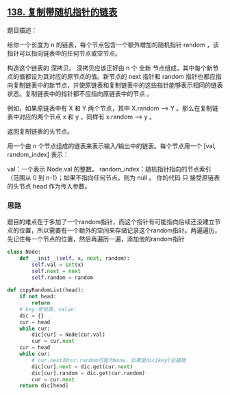 ## [138. 复制带随机指针的链表](https://leetcode-cn.com/problems/copy-list-with-random-pointer/)

题目描述：

给你一个长度为 n 的链表，每个节点包含一个额外增加的随机指针 random ，该指针可以指向链表中的任何节点或空节点。

构造这个链表的 深拷贝。 深拷贝应该正好由 n 个 全新 节点组成，其中每个新节点的值都设为其对应的原节点的值。新节点的 next 指针和 random 指针也都应指向复制链表中的新节点，并使原链表和复制链表中的这些指针能够表示相同的链表状态。复制链表中的指针都不应指向原链表中的节点 。

例如，如果原链表中有 X 和 Y 两个节点，其中 X.random --> Y 。那么在复制链表中对应的两个节点 x 和 y ，同样有 x.random --> y 。

返回复制链表的头节点。

用一个由 n 个节点组成的链表来表示输入/输出中的链表。每个节点用一个 [val, random_index] 表示：

val：一个表示 Node.val 的整数。
random_index：随机指针指向的节点索引（范围从 0 到 n-1）；如果不指向任何节点，则为  null 。
你的代码 只 接受原链表的头节点 head 作为传入参数。

### 思路

题目的难点在于多加了一个random指针，而这个指针有可能指向后续还没建立节点的位置，所以需要有一个额外的空间来存储记录这个random指针。两遍遍历，先记住每一个节点的位置，然后再遍历一遍，添加他的random指针

```python
class Node:
    def __init__(self, x, next, random):
        self.val = int(x)
        self.next = next
        self.random = random
        
def copyRandomList(head):
    if not head:
        return
    # key:原链表，value: 
    dic = {}
    cur = head
    while cur:
        dic[cur] = Node(cur.val)
        cur = cur.next
    cur = head
    while cur:
        # cur.next和cur.random可能为None，如果是dic[key]会报错
        dic[cur].next = dic.get(cur.next)
        dic[cur].random = dic.get(cur.random)
        cur = cur.next
    return dic[head]
```

